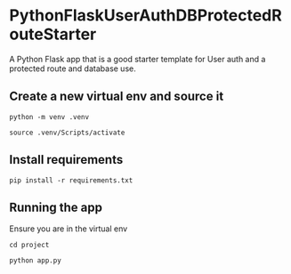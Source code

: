 # PythonFlaskUserAuthDBProtectedRouteStarter

A Python Flask app that is a good starter template for User auth and a protected route and database use.

## Create a new virtual env and source it

`python -m venv .venv`

`source .venv/Scripts/activate`

## Install requirements

`pip install -r requirements.txt`

## Running the app

Ensure you are in the virtual env

`cd project`

`python app.py`
